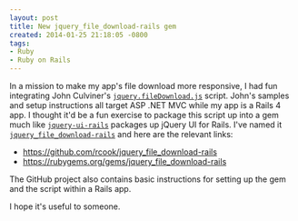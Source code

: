 ```yaml
---
layout: post
title: New jquery_file_download-rails gem
created: 2014-01-25 21:18:05 -0800
tags:
- Ruby
- Ruby on Rails
---
```

In a mission to make my app's file download more responsive, I had fun integrating John Culviner's [`jquery.fileDownload.js`](https://github.com/johnculviner/jquery.fileDownload) script. John's samples and setup instructions all target ASP .NET MVC while my app is a Rails 4 app. I thought it'd be a fun exercise to package this script up into a gem much like [`jquery-ui-rails`](https://github.com/joliss/jquery-ui-rails) packages up jQuery UI for Rails. I've named it [`jquery_file_download-rails`](https://github.com/rcook/jquery_file_download-rails) and here are the relevant links:

* https://github.com/rcook/jquery_file_download-rails
* https://rubygems.org/gems/jquery_file_download-rails

The GitHub project also contains basic instructions for setting up the gem and the script within a Rails app.

I hope it's useful to someone.

